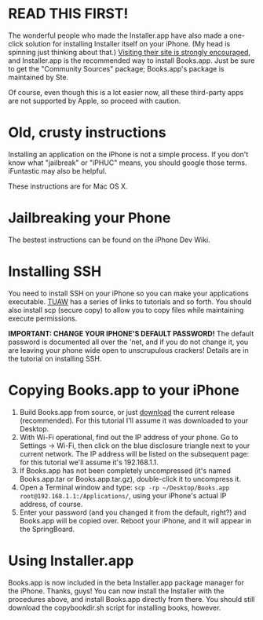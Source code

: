 # READ THIS FIRST! #

The wonderful people who made the Installer.app have also made a one-click solution for installing Installer itself on your iPhone.  (My head is spinning just thinking about that.)  [Visiting their site is strongly encouraged](http://iphone.nullriver.com/beta/), and Installer.app is the recommended way to install Books.app.  Just be sure to get the "Community Sources" package; Books.app's package is maintained by Ste.

Of course, even though this is a lot easier now, all these third-party apps are not supported by Apple, so proceed with caution.

# Old, crusty instructions #

Installing an application on the iPhone  is not a simple process.  If you don't know what "jailbreak" or "iPHUC" means, you should google those terms.  iFuntastic may also be helpful.

These instructions are for Mac OS X.

# Jailbreaking your Phone #

The bestest instructions can be found on the iPhone Dev Wiki.

# Installing SSH #

You need to install SSH on your iPhone so you can make your applications executable.  [TUAW](http://www.tuaw.com/2007/07/23/ssh-on-iphone/) has a series of links to tutorials and so forth.  You should also install scp (secure copy) to allow you to copy files while maintaining execute permissions.

**IMPORTANT: CHANGE YOUR IPHONE'S DEFAULT PASSWORD!**  The default password is documented all over the 'net, and if you do not change it, you are leaving your phone wide open to unscrupulous crackers!  Details are in the tutorial on installing SSH.

# Copying Books.app to your iPhone #

  1. Build Books.app from source, or just [download](http://code.google.com/p/iphoneebooks/downloads/list) the current release (recommended).  For this tutorial I'll assume it was downloaded to your Desktop.
  1. With Wi-Fi operational, find out the IP address of your phone.  Go to Settings -> Wi-Fi, then click on the blue disclosure triangle next to your current network.  The IP address will be listed on the subsequent page: for this tutorial we'll assume it's 192.168.1.1.
  1. If Books.app has not been completely uncompressed (it's named Books.app.tar or Books.app.tar.gz), double-click it to uncompress it.
  1. Open a Terminal window and type: `scp -rp ~/Desktop/Books.app root@192.168.1.1:/Applications/`, using your iPhone's actual IP address, of course.
  1. Enter your password (and you changed it from the default, right?) and Books.app will be copied over.  Reboot your iPhone, and it will appear in the SpringBoard.

# Using Installer.app #
Books.app is now included in the beta Installer.app package manager for the iPhone.  Thanks, guys!  You can now install the Installer with the procedures above, and install Books.app directly from there.  You should still download the copybookdir.sh script for installing books, however.